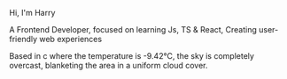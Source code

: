 Hi, I'm Harry

A Frontend Developer, focused on learning Js, TS & React, Creating user-friendly web experiences

<!-- WEATHER_START -->
Based in c where the temperature is -9.42°C, the sky is completely overcast, blanketing the area in a uniform cloud cover.
<!-- WEATHER_END -->
